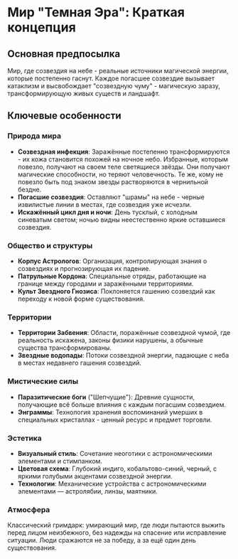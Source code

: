 # Мир "Темная Эра": Краткая концепция

## Основная предпосылка

Мир, где созвездия на небе - реальные источники магической энергии, которые постепенно гаснут. Каждое погасшее созвездие вызывает катаклизм и высвобождает "созвездную чуму" - магическую заразу, трансформирующую живых существ и ландшафт.

## Ключевые особенности

### Природа мира

- **Созвездная инфекция**: Заражённые постепенно трансформируются - их кожа становится похожей на ночное небо. Избранные, которым повезло, получают на своем теле светящиеся звёзды. Они получают магические способности, но теряют человечность. Те же, кому не повезло быть под знаком звезды растворяются в чернильной бездне.
- **Погасшие созвездия**: Оставляют "шрамы" на небе - черные извилистые линии в местах, где созвездия уже исчезли.
- **Искажённый цикл дня и ночи**: День тусклый, с холодным синеватым светом; ночью видны неестественно яркие оставшиеся созвездия.

### Общество и структуры

-  **Корпус Астрологов**: Организация, контролирующая знания о созвездиях и прогнозирующая их падение.
- **Патрульные Кордона**: Специальные отряды, работающие на границе между городами и заражёнными территориями.
- **Культ Звездного Гнозиса**: Поклоняется гашению созвездий как переходу к новой форме существования.

### Территории

- **Территории Забвения**: Области, поражённые созвездной чумой, где реальность искажена, законы физики нарушены, а обычные существа трансформированы.
- **Звездные водопады**: Потоки созвездной энергии, падающие с неба в местах недавнего гашения созвездий.

### Мистические силы

- **Паразитические боги** ("Шепчущие"): Древние сущности, получающие всё больше влияния с каждым погасшим созвездием.
- **Энграммы**: Технология хранения воспоминаний умерших в специальных кристаллах - ценный ресурс и предмет торговли.

### Эстетика

- **Визуальный стиль**: Сочетание неоготики с астрономическими элементами и стимпанком.
- **Цветовая схема**: Глубокий индиго, кобальтово-синий, черный, с яркими голубыми акцентами созвездной энергии.
- **Технологии**: Механические устройства с астрономическими элементами — астролябии, линзы, маятники.

### Атмосфера

Классический гримдарк: умирающий мир, где люди пытаются выжить перед лицом неизбежного, без надежды на спасение или исправление ситуации. Люди сражаются не за победу, а за ещё один день существования.
